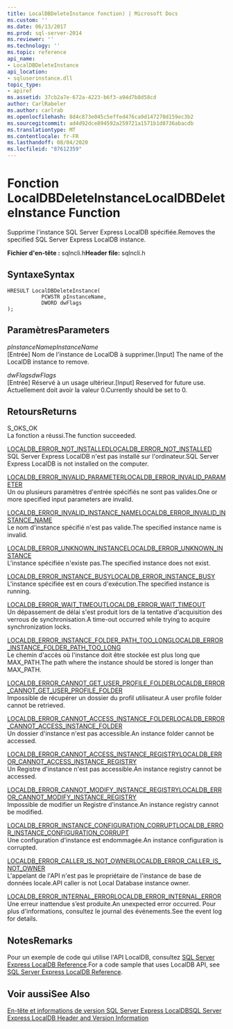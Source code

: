 ```yaml
---
title: LocalDBDeleteInstance fonction) | Microsoft Docs
ms.custom: ''
ms.date: 06/13/2017
ms.prod: sql-server-2014
ms.reviewer: ''
ms.technology: ''
ms.topic: reference
api_name:
- LocalDBDeleteInstance
api_location:
- sqluserinstance.dll
topic_type:
- apiref
ms.assetid: 37cb2a7e-672a-4223-b6f3-a94d7b8d58cd
author: CarlRabeler
ms.author: carlrab
ms.openlocfilehash: 8d4c873e045c5effed476ca9d147270d159ec3b2
ms.sourcegitcommit: ad4d92dce894592a259721a1571b1d8736abacdb
ms.translationtype: MT
ms.contentlocale: fr-FR
ms.lasthandoff: 08/04/2020
ms.locfileid: "87612359"
---
```

# <a name="localdbdeleteinstance-function"></a><span data-ttu-id="ee302-102">Fonction LocalDBDeleteInstance</span><span class="sxs-lookup"><span data-stu-id="ee302-102">LocalDBDeleteInstance Function</span></span>
  <span data-ttu-id="ee302-103">Supprime l'instance SQL Server Express LocalDB spécifiée.</span><span class="sxs-lookup"><span data-stu-id="ee302-103">Removes the specified SQL Server Express LocalDB instance.</span></span>  
  
 <span data-ttu-id="ee302-104">**Fichier d'en-tête :** sqlncli.h</span><span class="sxs-lookup"><span data-stu-id="ee302-104">**Header file:** sqlncli.h</span></span>  
  
## <a name="syntax"></a><span data-ttu-id="ee302-105">Syntaxe</span><span class="sxs-lookup"><span data-stu-id="ee302-105">Syntax</span></span>  
  
```  
HRESULT LocalDBDeleteInstance(  
           PCWSTR pInstanceName,  
           DWORD dwFlags   
);  
```  
  
## <a name="parameters"></a><span data-ttu-id="ee302-106">Paramètres</span><span class="sxs-lookup"><span data-stu-id="ee302-106">Parameters</span></span>  
 <span data-ttu-id="ee302-107">*pInstanceName*</span><span class="sxs-lookup"><span data-stu-id="ee302-107">*pInstanceName*</span></span>  
 <span data-ttu-id="ee302-108">[Entrée] Nom de l'instance de LocalDB à supprimer.</span><span class="sxs-lookup"><span data-stu-id="ee302-108">[Input] The name of the LocalDB instance to remove.</span></span>  
  
 <span data-ttu-id="ee302-109">*dwFlags*</span><span class="sxs-lookup"><span data-stu-id="ee302-109">*dwFlags*</span></span>  
 <span data-ttu-id="ee302-110">[Entrée] Réservé à un usage ultérieur.</span><span class="sxs-lookup"><span data-stu-id="ee302-110">[Input] Reserved for future use.</span></span> <span data-ttu-id="ee302-111">Actuellement doit avoir la valeur 0.</span><span class="sxs-lookup"><span data-stu-id="ee302-111">Currently should be set to 0.</span></span>  
  
## <a name="returns"></a><span data-ttu-id="ee302-112">Retours</span><span class="sxs-lookup"><span data-stu-id="ee302-112">Returns</span></span>  
 <span data-ttu-id="ee302-113">S_OK</span><span class="sxs-lookup"><span data-stu-id="ee302-113">S_OK</span></span>  
 <span data-ttu-id="ee302-114">La fonction a réussi.</span><span class="sxs-lookup"><span data-stu-id="ee302-114">The function succeeded.</span></span>  
  
 [<span data-ttu-id="ee302-115">LOCALDB_ERROR_NOT_INSTALLED</span><span class="sxs-lookup"><span data-stu-id="ee302-115">LOCALDB_ERROR_NOT_INSTALLED</span></span>](../express-localdb-error-messages/localdb-error-not-installed.md)  
 <span data-ttu-id="ee302-116">SQL Server Express LocalDB n'est pas installé sur l'ordinateur.</span><span class="sxs-lookup"><span data-stu-id="ee302-116">SQL Server Express LocalDB is not installed on the computer.</span></span>  
  
 [<span data-ttu-id="ee302-117">LOCALDB_ERROR_INVALID_PARAMETER</span><span class="sxs-lookup"><span data-stu-id="ee302-117">LOCALDB_ERROR_INVALID_PARAMETER</span></span>](../express-localdb-error-messages/localdb-error-invalid-parameter.md)  
 <span data-ttu-id="ee302-118">Un ou plusieurs paramètres d'entrée spécifiés ne sont pas valides.</span><span class="sxs-lookup"><span data-stu-id="ee302-118">One or more specified input parameters are invalid.</span></span>  
  
 [<span data-ttu-id="ee302-119">LOCALDB_ERROR_INVALID_INSTANCE_NAME</span><span class="sxs-lookup"><span data-stu-id="ee302-119">LOCALDB_ERROR_INVALID_INSTANCE_NAME</span></span>](../express-localdb-error-messages/localdb-error-invalid-instance-name.md)  
 <span data-ttu-id="ee302-120">Le nom d'instance spécifié n'est pas valide.</span><span class="sxs-lookup"><span data-stu-id="ee302-120">The specified instance name is invalid.</span></span>  
  
 [<span data-ttu-id="ee302-121">LOCALDB_ERROR_UNKNOWN_INSTANCE</span><span class="sxs-lookup"><span data-stu-id="ee302-121">LOCALDB_ERROR_UNKNOWN_INSTANCE</span></span>](../express-localdb-error-messages/localdb-error-unknown-instance.md)  
 <span data-ttu-id="ee302-122">L'instance spécifiée n'existe pas.</span><span class="sxs-lookup"><span data-stu-id="ee302-122">The specified instance does not exist.</span></span>  
  
 [<span data-ttu-id="ee302-123">LOCALDB_ERROR_INSTANCE_BUSY</span><span class="sxs-lookup"><span data-stu-id="ee302-123">LOCALDB_ERROR_INSTANCE_BUSY</span></span>](../express-localdb-error-messages/localdb-error-instance-busy.md)  
 <span data-ttu-id="ee302-124">L'instance spécifiée est en cours d'exécution.</span><span class="sxs-lookup"><span data-stu-id="ee302-124">The specified instance is running.</span></span>  
  
 [<span data-ttu-id="ee302-125">LOCALDB_ERROR_WAIT_TIMEOUT</span><span class="sxs-lookup"><span data-stu-id="ee302-125">LOCALDB_ERROR_WAIT_TIMEOUT</span></span>](../express-localdb-error-messages/localdb-error-wait-timeout.md)  
 <span data-ttu-id="ee302-126">Un dépassement de délai s'est produit lors de la tentative d'acquisition des verrous de synchronisation.</span><span class="sxs-lookup"><span data-stu-id="ee302-126">A time-out occurred while trying to acquire synchronization locks.</span></span>  
  
 [<span data-ttu-id="ee302-127">LOCALDB_ERROR_INSTANCE_FOLDER_PATH_TOO_LONG</span><span class="sxs-lookup"><span data-stu-id="ee302-127">LOCALDB_ERROR_INSTANCE_FOLDER_PATH_TOO_LONG</span></span>](../express-localdb-error-messages/localdb-error-instance-folder-path-too-long.md)  
 <span data-ttu-id="ee302-128">Le chemin d'accès où l'instance doit être stockée est plus long que MAX_PATH.</span><span class="sxs-lookup"><span data-stu-id="ee302-128">The path where the instance should be stored is longer than MAX_PATH.</span></span>  
  
 [<span data-ttu-id="ee302-129">LOCALDB_ERROR_CANNOT_GET_USER_PROFILE_FOLDER</span><span class="sxs-lookup"><span data-stu-id="ee302-129">LOCALDB_ERROR_CANNOT_GET_USER_PROFILE_FOLDER</span></span>](../express-localdb-error-messages/localdb-error-cannot-get-user-profile-folder.md)  
 <span data-ttu-id="ee302-130">Impossible de récupérer un dossier du profil utilisateur.</span><span class="sxs-lookup"><span data-stu-id="ee302-130">A user profile folder cannot be retrieved.</span></span>  
  
 [<span data-ttu-id="ee302-131">LOCALDB_ERROR_CANNOT_ACCESS_INSTANCE_FOLDER</span><span class="sxs-lookup"><span data-stu-id="ee302-131">LOCALDB_ERROR_CANNOT_ACCESS_INSTANCE_FOLDER</span></span>](../express-localdb-error-messages/localdb-error-cannot-access-instance-folder.md)  
 <span data-ttu-id="ee302-132">Un dossier d'instance n'est pas accessible.</span><span class="sxs-lookup"><span data-stu-id="ee302-132">An instance folder cannot be accessed.</span></span>  
  
 [<span data-ttu-id="ee302-133">LOCALDB_ERROR_CANNOT_ACCESS_INSTANCE_REGISTRY</span><span class="sxs-lookup"><span data-stu-id="ee302-133">LOCALDB_ERROR_CANNOT_ACCESS_INSTANCE_REGISTRY</span></span>](../express-localdb-error-messages/localdb-error-cannot-access-instance-registry.md)  
 <span data-ttu-id="ee302-134">Un Registre d'instance n'est pas accessible.</span><span class="sxs-lookup"><span data-stu-id="ee302-134">An instance registry cannot be accessed.</span></span>  
  
 [<span data-ttu-id="ee302-135">LOCALDB_ERROR_CANNOT_MODIFY_INSTANCE_REGISTRY</span><span class="sxs-lookup"><span data-stu-id="ee302-135">LOCALDB_ERROR_CANNOT_MODIFY_INSTANCE_REGISTRY</span></span>](../express-localdb-error-messages/localdb-error-cannot-modify-instance-registry.md)  
 <span data-ttu-id="ee302-136">Impossible de modifier un Registre d'instance.</span><span class="sxs-lookup"><span data-stu-id="ee302-136">An instance registry cannot be modified.</span></span>  
  
 [<span data-ttu-id="ee302-137">LOCALDB_ERROR_INSTANCE_CONFIGURATION_CORRUPT</span><span class="sxs-lookup"><span data-stu-id="ee302-137">LOCALDB_ERROR_INSTANCE_CONFIGURATION_CORRUPT</span></span>](../express-localdb-error-messages/localdb-error-instance-configuration-corrupt.md)  
 <span data-ttu-id="ee302-138">Une configuration d'instance est endommagée.</span><span class="sxs-lookup"><span data-stu-id="ee302-138">An instance configuration is corrupted.</span></span>  
  
 [<span data-ttu-id="ee302-139">LOCALDB_ERROR_CALLER_IS_NOT_OWNER</span><span class="sxs-lookup"><span data-stu-id="ee302-139">LOCALDB_ERROR_CALLER_IS_NOT_OWNER</span></span>](../express-localdb-error-messages/localdb-error-caller-is-not-owner.md)  
 <span data-ttu-id="ee302-140">L'appelant de l'API n'est pas le propriétaire de l'instance de base de données locale.</span><span class="sxs-lookup"><span data-stu-id="ee302-140">API caller is not Local Database instance owner.</span></span>  
  
 [<span data-ttu-id="ee302-141">LOCALDB_ERROR_INTERNAL_ERROR</span><span class="sxs-lookup"><span data-stu-id="ee302-141">LOCALDB_ERROR_INTERNAL_ERROR</span></span>](../express-localdb-error-messages/localdb-error-internal-error.md)  
 <span data-ttu-id="ee302-142">Une erreur inattendue s’est produite.</span><span class="sxs-lookup"><span data-stu-id="ee302-142">An unexpected error occurred.</span></span> <span data-ttu-id="ee302-143">Pour plus d'informations, consultez le journal des événements.</span><span class="sxs-lookup"><span data-stu-id="ee302-143">See the event log for details.</span></span>  
  
## <a name="remarks"></a><span data-ttu-id="ee302-144">Notes</span><span class="sxs-lookup"><span data-stu-id="ee302-144">Remarks</span></span>  
 <span data-ttu-id="ee302-145">Pour un exemple de code qui utilise l'API LocalDB, consultez [SQL Server Express LocalDB Reference](../sql-server-express-localdb-reference.md).</span><span class="sxs-lookup"><span data-stu-id="ee302-145">For a code sample that uses LocalDB API, see [SQL Server Express LocalDB Reference](../sql-server-express-localdb-reference.md).</span></span>  
  
## <a name="see-also"></a><span data-ttu-id="ee302-146">Voir aussi</span><span class="sxs-lookup"><span data-stu-id="ee302-146">See Also</span></span>  
 [<span data-ttu-id="ee302-147">En-tête et informations de version SQL Server Express LocalDB</span><span class="sxs-lookup"><span data-stu-id="ee302-147">SQL Server Express LocalDB Header and Version Information</span></span>](sql-server-express-localdb-header-and-version-information.md)  
  
  
